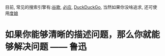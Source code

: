 
[1]:　http://www.google.com/ "点我去谷歌"
[2]:　http://www.bing.com/ "点我有求必应"
[DuckDuckGo]:　http://www.DuckDuckGo.com/
[度娘]: http://www.baidu.com/

目前, 常见的搜索引擎有:[谷歌][1], [必应][2], [DuckDuckGo][], 当然如果你没啥追求, 还可使用[度娘]

如果你能够清晰的描述问题，那么你就能够解决问题 —— 鲁迅
==